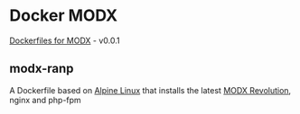 # Docker MODX
[Dockerfiles for MODX](https://github.com/krismas/docker-modx) - v0.0.1

## modx-ranp

A Dockerfile based on [Alpine Linux](gliderlabs/docker-alpine) that installs the latest [MODX Revolution](https://github.com/modxcms/revolution), nginx and php-fpm 
